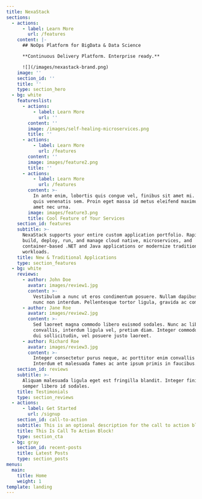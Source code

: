 ```yaml
---
title: NexaStack
sections:
  - actions:
      - label: Learn More
        url: /features
    content: |-
      ## NoOps Platform for BigData & Data Science

      **Continuous Delivery Platform. Enterprise ready.**

      ![](/images/nexastack-brand.png)
    image: ''
    section_id: ''
    title: ''
    type: section_hero
  - bg: white
    featureslist:
      - actions:
          - label: Learn More
            url: ''
        content: ''
        image: /images/self-healing-microservices.png
        title: ''
      - actions:
          - label: Learn More
            url: /features
        content: ''
        image: images/feature2.png
        title: ''
      - actions:
          - label: Learn More
            url: /features
        content: >-
          In ante enim, lobortis quis congue vel, finibus sit amet mi. Aenean
          quis venenatis sem. Proin eget massa id metus eleifend maximus sit
          amet nec urna.
        image: images/feature3.png
        title: Cool Feature of Your Services
    section_id: features
    subtitle: >-
      NexaStack supports your entire custom application portfolio. Rapidly
      build, deploy, run, and manage cloud native, microservices, and
      container-based .NET and Java applications or modernize traditional
      workloads.
    title: New & Traditional Applications
    type: section_features
  - bg: white
    reviews:
      - author: John Doe
        avatar: images/review1.jpg
        content: >-
          Vestibulum a nunc ut eros condimentum posuere. Nullam dapibus quis
          nunc non interdum. Pellentesque tortor ligula, gravida ac commodo eu.
      - author: Jane Roe
        avatar: images/review2.jpg
        content: >-
          Sed laoreet magna commodo libero euismod sodales. Nunc ac libero
          convallis, interdum ligula vel, pretium diam. Integer commodo sem at
          dui sollicitudin, vel posuere justo laoreet.
      - author: Richard Roe
        avatar: images/review3.jpg
        content: >-
          Integer consectetur purus neque, ac porttitor enim convallis vitae.
          Interdum et malesuada fames ac ante ipsum primis in faucibus.
    section_id: reviews
    subtitle: >-
      Aliquam malesuada ligula eget est fringilla blandit. Integer finibus
      semper libero id sodales. 
    title: Testimonials
    type: section_reviews
  - actions:
      - label: Get Started
        url: /signup
    section_id: call-to-action
    subtitle: This is an optional description for the call to action block.
    title: This Is Call To Action Block!
    type: section_cta
  - bg: gray
    section_id: recent-posts
    title: Latest Posts
    type: section_posts
menus:
  main:
    title: Home
    weight: 1
template: landing
---
```


